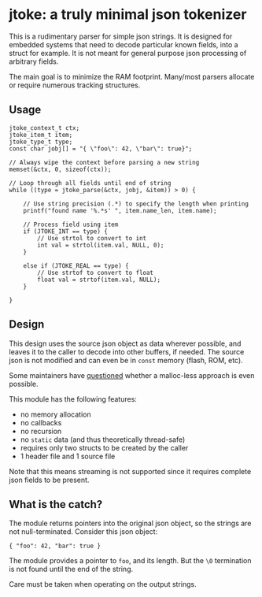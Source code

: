 # jtoke: a truly minimal json tokenizer

This is a rudimentary parser for simple json strings. It is designed for embedded systems that need to decode particular known fields, into a struct for example. It is not meant for general purpose json processing of arbitrary fields.

The main goal is to minimize the RAM footprint. Many/most parsers allocate or require numerous tracking structures.

## Usage

```
jtoke_context_t ctx;
jtoke_item_t item;
jtoke_type_t type;
const char jobj[] = "{ \"foo\": 42, \"bar\": true}";

// Always wipe the context before parsing a new string
memset(&ctx, 0, sizeof(ctx));

// Loop through all fields until end of string
while ((type = jtoke_parse(&ctx, jobj, &item)) > 0) {

	// Use string precision (.*) to specify the length when printing
	printf("found name '%.*s' ", item.name_len, item.name);

	// Process field using item
	if (JTOKE_INT == type) {
		// Use strtol to convert to int
		int val = strtol(item.val, NULL, 0);
	}

	else if (JTOKE_REAL == type) {
		// Use strtof to convert to float
		float val = strtof(item.val, NULL);
	}
	
}
```


## Design
This design uses the source json object as data wherever possible, and leaves it to the caller to decode into other buffers, if needed. The source json is not modified and can even be in `const` memory (flash, ROM, etc).

Some maintainers have [questioned](https://github.com/DaveGamble/cJSON/issues/253#issuecomment-378895161) whether a malloc-less approach is even possible.

This module has the following features:
* no memory allocation
* no callbacks
* no recursion
* no `static` data (and thus theoretically thread-safe)
* requires only two structs to be created by the caller
* 1 header file and 1 source file

Note that this means streaming is not supported since it requires complete json fields to be present.

## What is the catch?
The module returns pointers into the original json object, so the strings are not null-terminated. Consider this json object:

```
{ "foo": 42, "bar": true }
```

The module provides a pointer to `foo`, and its length. But the `\0` termination is not found until the end of the string. 

Care must be taken when operating on the output strings.


